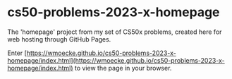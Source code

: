 # cs50-problems-2023-x-homepage
The 'homepage' project from my set of CS50x problems, created here for web hosting through GitHub Pages.

Enter [https://wmoecke.github.io/cs50-problems-2023-x-homepage/index.html](https://wmoecke.github.io/cs50-problems-2023-x-homepage/index.html) to view the page in your browser.
